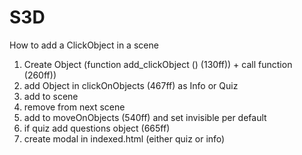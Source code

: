 # S3D

How to add a ClickObject in a scene

1. Create Object (function add_clickObject () (130ff)) + call function (260ff))
2. add Object in clickOnObjects (467ff) as Info or Quiz
3. add to scene
4. remove from next scene
5. add to moveOnObjects (540ff) and set invisible per default
6. if quiz add questions object (665ff)
7. create modal in indexed.html (either quiz or info)
